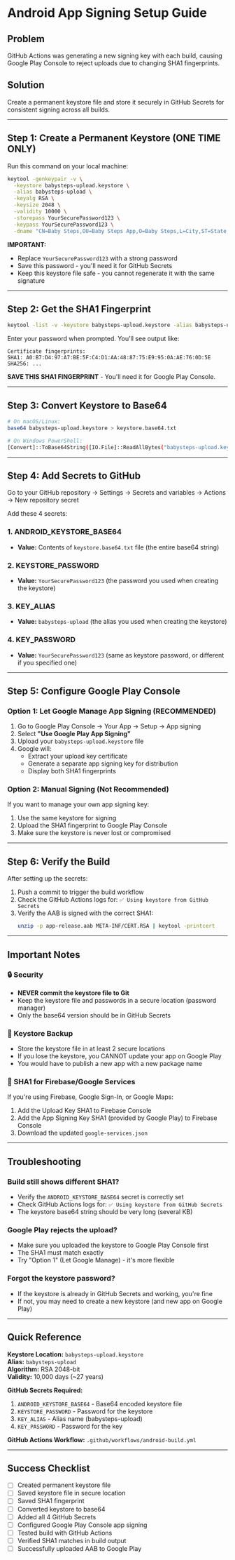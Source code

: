 # Android App Signing Setup Guide

## Problem
GitHub Actions was generating a new signing key with each build, causing Google Play Console to reject uploads due to changing SHA1 fingerprints.

## Solution
Create a permanent keystore file and store it securely in GitHub Secrets for consistent signing across all builds.

---

## Step 1: Create a Permanent Keystore (ONE TIME ONLY)

Run this command on your local machine:

```bash
keytool -genkeypair -v \
  -keystore babysteps-upload.keystore \
  -alias babysteps-upload \
  -keyalg RSA \
  -keysize 2048 \
  -validity 10000 \
  -storepass YourSecurePassword123 \
  -keypass YourSecurePassword123 \
  -dname "CN=Baby Steps,OU=Baby Steps App,O=Baby Steps,L=City,ST=State,C=US"
```

**IMPORTANT:** 
- Replace `YourSecurePassword123` with a strong password
- Save this password - you'll need it for GitHub Secrets
- Keep this keystore file safe - you cannot regenerate it with the same signature

---

## Step 2: Get the SHA1 Fingerprint

```bash
keytool -list -v -keystore babysteps-upload.keystore -alias babysteps-upload
```

Enter your password when prompted. You'll see output like:

```
Certificate fingerprints:
SHA1: A0:B7:D4:97:A7:BE:5F:C4:D1:AA:48:87:75:E9:95:0A:AE:76:0D:5E
SHA256: ...
```

**SAVE THIS SHA1 FINGERPRINT** - You'll need it for Google Play Console.

---

## Step 3: Convert Keystore to Base64

```bash
# On macOS/Linux:
base64 babysteps-upload.keystore > keystore.base64.txt

# On Windows PowerShell:
[Convert]::ToBase64String([IO.File]::ReadAllBytes("babysteps-upload.keystore")) > keystore.base64.txt
```

---

## Step 4: Add Secrets to GitHub

Go to your GitHub repository → Settings → Secrets and variables → Actions → New repository secret

Add these 4 secrets:

### 1. ANDROID_KEYSTORE_BASE64
- **Value:** Contents of `keystore.base64.txt` file (the entire base64 string)

### 2. KEYSTORE_PASSWORD
- **Value:** `YourSecurePassword123` (the password you used when creating the keystore)

### 3. KEY_ALIAS
- **Value:** `babysteps-upload` (the alias you used when creating the keystore)

### 4. KEY_PASSWORD  
- **Value:** `YourSecurePassword123` (same as keystore password, or different if you specified one)

---

## Step 5: Configure Google Play Console

### Option 1: Let Google Manage App Signing (RECOMMENDED)

1. Go to Google Play Console → Your App → Setup → App signing
2. Select **"Use Google Play App Signing"**
3. Upload your `babysteps-upload.keystore` file
4. Google will:
   - Extract your upload key certificate
   - Generate a separate app signing key for distribution
   - Display both SHA1 fingerprints

### Option 2: Manual Signing (Not Recommended)

If you want to manage your own app signing key:
1. Use the same keystore for signing
2. Upload the SHA1 fingerprint to Google Play Console
3. Make sure the keystore is never lost or compromised

---

## Step 6: Verify the Build

After setting up the secrets:

1. Push a commit to trigger the build workflow
2. Check the GitHub Actions logs for: `✅ Using keystore from GitHub Secrets`
3. Verify the AAB is signed with the correct SHA1:
   ```bash
   unzip -p app-release.aab META-INF/CERT.RSA | keytool -printcert
   ```

---

## Important Notes

### 🔒 Security
- **NEVER commit the keystore file to Git**
- Keep the keystore file and passwords in a secure location (password manager)
- Only the base64 version should be in GitHub Secrets

### 🔄 Keystore Backup
- Store the keystore file in at least 2 secure locations
- If you lose the keystore, you CANNOT update your app on Google Play
- You would have to publish a new app with a new package name

### 📱 SHA1 for Firebase/Google Services
If you're using Firebase, Google Sign-In, or Google Maps:
1. Add the Upload Key SHA1 to Firebase Console
2. Add the App Signing Key SHA1 (provided by Google Play) to Firebase Console
3. Download the updated `google-services.json`

---

## Troubleshooting

### Build still shows different SHA1?
- Verify the `ANDROID_KEYSTORE_BASE64` secret is correctly set
- Check GitHub Actions logs for: `✅ Using keystore from GitHub Secrets`
- The keystore base64 string should be very long (several KB)

### Google Play rejects the upload?
- Make sure you uploaded the keystore to Google Play Console first
- The SHA1 must match exactly
- Try "Option 1" (Let Google Manage) - it's more flexible

### Forgot the keystore password?
- If the keystore is already in GitHub Secrets and working, you're fine
- If not, you may need to create a new keystore (and new app on Google Play)

---

## Quick Reference

**Keystore Location:** `babysteps-upload.keystore`  
**Alias:** `babysteps-upload`  
**Algorithm:** RSA 2048-bit  
**Validity:** 10,000 days (~27 years)

**GitHub Secrets Required:**
1. `ANDROID_KEYSTORE_BASE64` - Base64 encoded keystore file
2. `KEYSTORE_PASSWORD` - Password for the keystore
3. `KEY_ALIAS` - Alias name (babysteps-upload)
4. `KEY_PASSWORD` - Password for the key

**GitHub Actions Workflow:** `.github/workflows/android-build.yml`

---

## Success Checklist

- [ ] Created permanent keystore file
- [ ] Saved keystore file in secure location
- [ ] Saved SHA1 fingerprint
- [ ] Converted keystore to base64
- [ ] Added all 4 GitHub Secrets
- [ ] Configured Google Play Console app signing
- [ ] Tested build with GitHub Actions
- [ ] Verified SHA1 matches in build output
- [ ] Successfully uploaded AAB to Google Play
